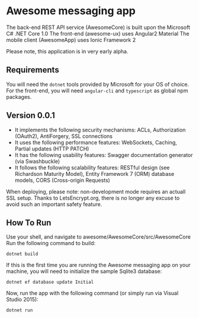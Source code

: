 Awesome messaging app
=====================
The back-end REST API service (AwesomeCore) is built upon the Microsoft C# .NET Core 1.0
The front-end (awesome-ux) uses Angular2 Material
The mobile client (AwesomeApp) uses Ionic Framework 2

Please note, this application is in very early alpha. 

## Requirements ##
You will need the `dotnet` tools provided by Microsoft for your OS of choice.
For the front-end, you will need `angular-cli` and `typescript` as global npm packages.


## Version 0.0.1 ##
 * It implements the following security mechanisms: ACLs, Authorization (OAuth2), AntiForgery, SSL connections
 * It uses the following performance features: WebSockets, Caching, Partial updates (HTTP PATCH)
 * It has the following usability features: Swagger documentation generator (via Swashbuckle)
 * It follows the following scalability features: RESTful design (see Richardson Maturity Model), Entity Framework 7 (ORM) database models, CORS (Cross-origin Requests)

When deploying, please note: non-development mode requires an actuall SSL setup. Thanks to LetsEncrypt.org, there is no longer any excuse to avoid such an important safety feature.


## How To Run ##

Use your shell, and navigate to awesome/AwesomeCore/src/AwesomeCore
Run the following command to build:

```
dotnet build
```

If this is the first time you are running the Awesome messaging app on your machine, you will need to initialize the sample Sqlite3 database:

```
dotnet ef database update Initial
```

Now, run the app with the following command (or simply run via Visual Studio 2015):

```
dotnet run
```